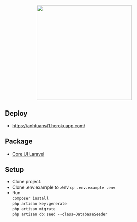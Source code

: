 <p align="center"><img src="https://fidweb.net/wp-content/uploads/2017/11/Sofia-Bulgaria.png" width="300"></p>

## Deploy
- https://anhtuanst1.herokuapp.com/

## Package
- [Core UI Laravel](https://github.com/LaravelDaily/Laravel-CoreUI-AdminPanel)

## Setup
- Clone project.
- Clone .env.example to .env `cp .env.example .env`
- Run    
	`composer install`    
	`php artisan key:generate`    
	`php artisan migrate`    
	`php artisan db:seed --class=DatabaseSeeder`
